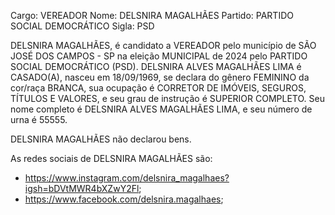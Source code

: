 Cargo: VEREADOR
Nome: DELSNIRA MAGALHÃES
Partido: PARTIDO SOCIAL DEMOCRÁTICO
Sigla: PSD

DELSNIRA MAGALHÃES, é candidato a VEREADOR pelo município de SÃO JOSÉ DOS CAMPOS - SP na eleição MUNICIPAL de 2024 pelo PARTIDO SOCIAL DEMOCRÁTICO (PSD).
DELSNIRA ALVES MAGALHÃES LIMA é CASADO(A), nasceu em 18/09/1969, se declara do gênero FEMININO da cor/raça BRANCA, sua ocupação é CORRETOR DE IMÓVEIS, SEGUROS, TÍTULOS E VALORES, e seu grau de instrução é SUPERIOR COMPLETO.
Seu nome completo é DELSNIRA ALVES MAGALHÃES LIMA, e seu número de urna é 55555.

DELSNIRA MAGALHÃES não declarou bens.


As redes sociais de DELSNIRA MAGALHÃES são:
- https://www.instagram.com/delsnira_magalhaes?igsh=bDVtMWR4bXZwY2Fl;
- https://www.facebook.com/delsnira.magalhaes;